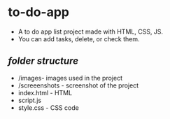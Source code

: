 # to-do-app
* A to do app list project made with HTML, CSS, JS.
* You can add tasks, delete, or check them.

## _folder structure_

* /images- images used in the project
* /screeenshots - screenshot of the project
* index.html - HTML
* script.js
* style.css - CSS code
